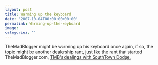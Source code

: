```yaml
---
layout: post
title: Warming up the keyboard
date: '2007-10-04T00:00:00+00:00'
permalink: Warming-up-the-keyboard
image: 
categories: ''
---
```

TheMadBlogger might be warming up his keyboard once again, if so, the topic might be another dealership rant, just like the rant that started TheMadBlogger.com, <A  href="/Why-not-to-buy-from-Southtown-Dodge-AKA-Southtown-Dodge-Sucks">TMB's dealings with SouthTown Dodge.</A>

